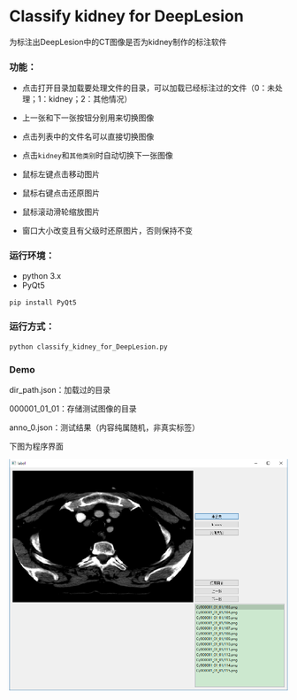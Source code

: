 # Classify kidney for DeepLesion

为标注出DeepLesion中的CT图像是否为kidney制作的标注软件

### 功能：

- 点击打开目录加载要处理文件的目录，可以加载已经标注过的文件（0：未处理；1：kidney；2：其他情况）

- 上一张和下一张按钮分别用来切换图像

- 点击列表中的文件名可以直接切换图像

- 点击``kidney``和``其他类别``时自动切换下一张图像

- 鼠标左键点击移动图片

- 鼠标右键点击还原图片

- 鼠标滚动滑轮缩放图片

- 窗口大小改变且有父级时还原图片，否则保持不变

  

### 运行环境：

- python 3.x
- PyQt5

```python
pip install PyQt5
```

### 运行方式：

```python
python classify_kidney_for_DeepLesion.py
```

### Demo

dir_path.json：加载过的目录

000001_01_01：存储测试图像的目录

anno_0.json：测试结果（内容纯属随机，非真实标签）

下图为程序界面

![](img/demo_1.png)


